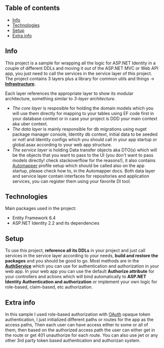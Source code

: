 ## Table of contents
* [Info](#info)
* [Technologies](#technologies)
* [Setup](#setup)
* [Extra info](#extra-info)

## Info
This project is a sample for wrapping all the logic for ASP.NET Identity in a couple of different DDLs and moving it out of the ASP.NET MVC or Web API app, you just need to call 
the services in the service layer of this project.
The project contains 3 layers plus a library for common utils and things -> **[Infrastructure](https://github.com/ArashSasani/IdentityWrapper/tree/master/WebApplication.Infrastructure).**

Each layer references the appropriate layer to show its modular architecture, something similar to *3-layer architecture*.

* *The core layer* is resposible for holding the domain models which you will use them directly for mapping to your tables using EF code first in your database context or in case your project is DDD your main context aka uber context.
* *The data layer* is mainly responsible for db migrations using nuget package manager console, Identity db context, initial data to be seeded or not! and Identity configs which you should call 
in your app startup or global.asax according to your web app structure.
* *The service layer* is holding Data transfer objects aka DTO(s) which will be the objects that you want to pass to the UI (you don't want to pass models directly! check stackoverflow 
for the reasons!), it also contains [Automapper](https://automapper.org/) profile setup which should be called also on the app startup, please check how to, in the Automapper docs.
Both data layer and service layer contain interfaces for repositories and application services, you can register them using your favorite DI tool.

## Technologies
Main packages used in the project:
* Entity Framework 6.4
* ASP.NET Identity 2.2 and its dependencies

## Setup
To use this project, **reference all its DDLs** in your project and just call services in the service layer according to your needs, **build and restore the packages** and you should be good to go.
Most methods are in the **[AuthService](https://github.com/ArashSasani/IdentityWrapper/blob/master/CMS.Service/Services/AuthService.cs)** which you can use for authentication and authorization in your web app.
In your web app you can use the default **Authorize attribute** for your controllers and actions which will bind automatically to **ASP.NET Identity Authentication and authorization** or implement 
your own logic for role-based, claim-based, etc authorization.

## Extra info
In this sample I used role-based authorization with [OAuth](https://oauth.net/) opaque token authentication, I just initialized different paths or routes for the app as the 
access paths, Then each user can have access either to some or all of them,
then based on the authorized access path the user can either get in the route or get 401 unauthorize for each route.
You can also use jwt or any other 3rd party token based authentication and authorizan system.
